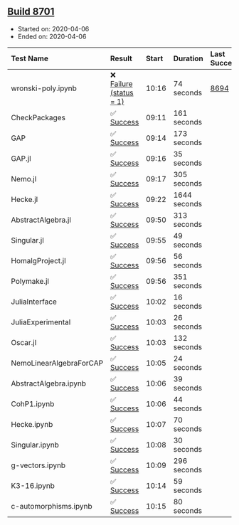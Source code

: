 ## [Build 8701](https://oscarci.mathematik.uni-kl.de/job/oscar/8701/)

* Started on: 2020-04-06
* Ended on: 2020-04-06

| Test Name    | Result | Start | Duration | Last Success | First Failure |
|:-------------|:-------|:------|:---------|:-------------|:--------------|
| wronski-poly.ipynb | ❌ [Failure (status = 1)](https://oscarci.mathematik.uni-kl.de/job/oscar/8701/artifact/logs/build-8701/wronski-poly.ipynb.log) | 10:16 | 74 seconds | [8694](https://oscarci.mathematik.uni-kl.de/job/oscar/8694/) | [8695](https://oscarci.mathematik.uni-kl.de/job/oscar/8695/) |
| CheckPackages | ✅ [Success](https://oscarci.mathematik.uni-kl.de/job/oscar/8701/artifact/logs/build-8701/CheckPackages.log) | 09:11 | 161 seconds |  |  |
| GAP | ✅ [Success](https://oscarci.mathematik.uni-kl.de/job/oscar/8701/artifact/logs/build-8701/GAP.log) | 09:14 | 173 seconds |  |  |
| GAP.jl | ✅ [Success](https://oscarci.mathematik.uni-kl.de/job/oscar/8701/artifact/logs/build-8701/GAP.jl.log) | 09:16 | 35 seconds |  |  |
| Nemo.jl | ✅ [Success](https://oscarci.mathematik.uni-kl.de/job/oscar/8701/artifact/logs/build-8701/Nemo.jl.log) | 09:17 | 305 seconds |  |  |
| Hecke.jl | ✅ [Success](https://oscarci.mathematik.uni-kl.de/job/oscar/8701/artifact/logs/build-8701/Hecke.jl.log) | 09:22 | 1644 seconds |  |  |
| AbstractAlgebra.jl | ✅ [Success](https://oscarci.mathematik.uni-kl.de/job/oscar/8701/artifact/logs/build-8701/AbstractAlgebra.jl.log) | 09:50 | 313 seconds |  |  |
| Singular.jl | ✅ [Success](https://oscarci.mathematik.uni-kl.de/job/oscar/8701/artifact/logs/build-8701/Singular.jl.log) | 09:55 | 49 seconds |  |  |
| HomalgProject.jl | ✅ [Success](https://oscarci.mathematik.uni-kl.de/job/oscar/8701/artifact/logs/build-8701/HomalgProject.jl.log) | 09:56 | 56 seconds |  |  |
| Polymake.jl | ✅ [Success](https://oscarci.mathematik.uni-kl.de/job/oscar/8701/artifact/logs/build-8701/Polymake.jl.log) | 09:56 | 351 seconds |  |  |
| JuliaInterface | ✅ [Success](https://oscarci.mathematik.uni-kl.de/job/oscar/8701/artifact/logs/build-8701/JuliaInterface.log) | 10:02 | 16 seconds |  |  |
| JuliaExperimental | ✅ [Success](https://oscarci.mathematik.uni-kl.de/job/oscar/8701/artifact/logs/build-8701/JuliaExperimental.log) | 10:03 | 26 seconds |  |  |
| Oscar.jl | ✅ [Success](https://oscarci.mathematik.uni-kl.de/job/oscar/8701/artifact/logs/build-8701/Oscar.jl.log) | 10:03 | 132 seconds |  |  |
| NemoLinearAlgebraForCAP | ✅ [Success](https://oscarci.mathematik.uni-kl.de/job/oscar/8701/artifact/logs/build-8701/NemoLinearAlgebraForCAP.log) | 10:05 | 24 seconds |  |  |
| AbstractAlgebra.ipynb | ✅ [Success](https://oscarci.mathematik.uni-kl.de/job/oscar/8701/artifact/logs/build-8701/AbstractAlgebra.ipynb.log) | 10:06 | 39 seconds |  |  |
| CohP1.ipynb | ✅ [Success](https://oscarci.mathematik.uni-kl.de/job/oscar/8701/artifact/logs/build-8701/CohP1.ipynb.log) | 10:06 | 44 seconds |  |  |
| Hecke.ipynb | ✅ [Success](https://oscarci.mathematik.uni-kl.de/job/oscar/8701/artifact/logs/build-8701/Hecke.ipynb.log) | 10:07 | 70 seconds |  |  |
| Singular.ipynb | ✅ [Success](https://oscarci.mathematik.uni-kl.de/job/oscar/8701/artifact/logs/build-8701/Singular.ipynb.log) | 10:08 | 30 seconds |  |  |
| g-vectors.ipynb | ✅ [Success](https://oscarci.mathematik.uni-kl.de/job/oscar/8701/artifact/logs/build-8701/g-vectors.ipynb.log) | 10:09 | 296 seconds |  |  |
| K3-16.ipynb | ✅ [Success](https://oscarci.mathematik.uni-kl.de/job/oscar/8701/artifact/logs/build-8701/K3-16.ipynb.log) | 10:14 | 59 seconds |  |  |
| c-automorphisms.ipynb | ✅ [Success](https://oscarci.mathematik.uni-kl.de/job/oscar/8701/artifact/logs/build-8701/c-automorphisms.ipynb.log) | 10:15 | 80 seconds |  |  |
